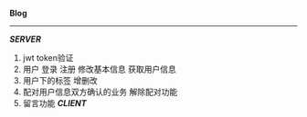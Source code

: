 **Blog**  


*** 
***SERVER*** 
1. jwt token验证 
2. 用户 登录 注册 修改基本信息 获取用户信息
3. 用户下的标签 增删改
4. 配对用户信息双方确认的业务 解除配对功能
5. 留言功能
***CLIENT*** 